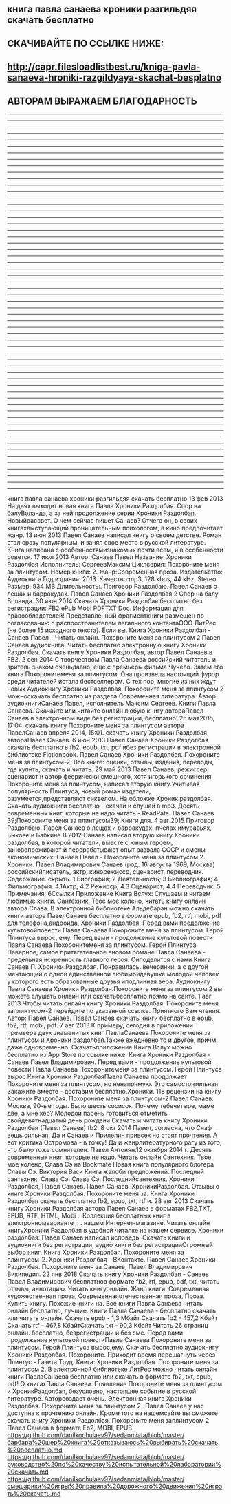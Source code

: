 книга павла санаева хроники разгильдяя скачать бесплатно
--------------------------------------------------
СКАЧИВАЙТЕ ПО ССЫЛКЕ НИЖЕ:
--------------------------------------------------
http://capr.filesloadlistbest.ru/kniga-pavla-sanaeva-hroniki-razgildyaya-skachat-besplatno
--------------------------------------------------
АВТОРАМ ВЫРАЖАЕМ БЛАГОДАРНОСТЬ
--------------------------------------------------
--------------------------------------------------
--------------------------------------------------
--------------------------------------------------
--------------------------------------------------
--------------------------------------------------
--------------------------------------------------
--------------------------------------------------
--------------------------------------------------
--------------------------------------------------
--------------------------------------------------
--------------------------------------------------
--------------------------------------------------
--------------------------------------------------
--------------------------------------------------
--------------------------------------------------
--------------------------------------------------
--------------------------------------------------
--------------------------------------------------
--------------------------------------------------
--------------------------------------------------
--------------------------------------------------
--------------------------------------------------
--------------------------------------------------
--------------------------------------------------
--------------------------------------------------
--------------------------------------------------
--------------------------------------------------
--------------------------------------------------
--------------------------------------------------
--------------------------------------------------
--------------------------------------------------
--------------------------------------------------
--------------------------------------------------
--------------------------------------------------
--------------------------------------------------
--------------------------------------------------
--------------------------------------------------
--------------------------------------------------
--------------------------------------------------
--------------------------------------------------
--------------------------------------------------
--------------------------------------------------
--------------------------------------------------
--------------------------------------------------
--------------------------------------------------
--------------------------------------------------
--------------------------------------------------
--------------------------------------------------
--------------------------------------------------
--------------------------------------------------
--------------------------------------------------
--------------------------------------------------
--------------------------------------------------
--------------------------------------------------
--------------------------------------------------
--------------------------------------------------
--------------------------------------------------
--------------------------------------------------
--------------------------------------------------
книга павла санаева хроники разгильдяя скачать бесплатно 13 фев 2013  На днях выходит новая книга Павла  Хроники Раздолбая. Спор на балуВоланда, а за ней продолжение серии  Хроники Раздолбая. Новыйрассвет. О чем сейчас пишет Санаев? Отчего он, в своих книгахвыступающий проницательным психологом, в кино предпочитает жанр. 13 июн 2013  Павел Санаев написал книгу о своем детстве. Роман стал сразу популярным, и занял свое место в русской литературе. Книга написана с особенностямизнакомых почти всем, и в особенности советск. 17 июл 2013  Автор: Санаев Павел Название: Хроники Раздолбая Исполнитель: СергеевМаксим Циклсерия: Похороните меня за плинтусом. Номер книги: 2. Жанр:Современная проза. Издательство: Аудиокнига Год издания: 2013. Качество:mp3, 128 kbps, 44 kHz, Stereo Размер: 934 MB Длительность:. Приговор Раздолбаю. Павел Санаев о лещах и барракудах. Павел Санаев Хроники Раздолбая 2 Спор на балу Воланда. 30 июн 2014  Скачать Хроники Раздолбая бесплатно без регистрации: FB2 ePub Mobi PDFTXT Doc. Информация для правообладателей! Представленный фрагменткниги размещен по согласованию с распространителем легального контентаООО ЛитРес (не более 15 исходного текста). Если вы. Книга Хроники Раздолбая - Санаев Павел - Читать онлайн. Похороните меня за плинтусом 2 Павел Санаев аудиокнига. Читать бесплатно электронную книгу Хроники Раздолбая. Скачать книгу Хроники Раздолбая, автор Павел Санаев в FB2. 2 сен 2014  С творчеством Павла Санаева российский читатель и зритель знаком оченьдавно, еще с премьеры фильма Чучело. Затем  его книга Похоронитеменя за плинтусом. Она произвела настоящий фурор среди читателей истала бестселлером. С тех пор, многие из них ждут новых
Аудиокнигу Хроники Раздолбая. Похороните меня за плинтусом 2 можноскачать бесплатно из раздела Современная литература. Автор аудиокнигиСанаев Павел, исполнитель Максим Сергеев. Книги Павла Санаева. Скачайте или читайте онлайн любую книгу автораПавел Санаев в электронном виде без регистрации, бесплатно!  25 мая2015, 17:04. скачать книгу Похороните меня за плинтусом автора ПавелСанаев  апреля 2014, 15:01. скачать книгу Хроники Раздолбая автораПавел Санаев. 6 июн 2013  Павел Санаев Хроники Раздолбая скачать бесплатно в fb2, epub, txt, pdf ибез регистрации в электронной библиотеке Fictionbook. Павел Санаев Хроники Раздолбая. Похороните меня за плинтусом-2. Всо книге: оценки, отзывы, издания, переводы, где купить, скачать и читать. 29 май 2013  Павел Санаев, режиссер, сценарист и автор феерически смешного, хотя игорького сочинения Похороните меня за плинтусом, написал вторую книгу.Учитывая популярность Плинтуса, новый роман издатели, разумеется,представляют сиквелом. На обложке Хроник раздолбая. Скачать аудиокниги бесплатно - скачай и слушай в mp3. Десять современных книг, которые не надо читать - ReadRate. Павел Санаев 39;Похороните меня за плинтусом39;  Книги для. 4 авг 2015  Приговор Раздолбаю. Павел Санаев о лещах и барракудах, пчелах имуравьях, Быкове и Бабкине  В 2012 Санаев написал вторую книгу  Хроники раздолбая, в которой читатели, вместе с юным героем, зановопроживают и перерабатывают опыт развала СССР и смены экономических. Санаев Павел - Похороните меня за плинтусом 2. Хроники. Павел Владимирович Санаев (род. 16 августа 1969, Москва)  российскийписатель, актр, кинорежисср, сценарист, переводчик. Содержание. скрыть. 1 Биография; 2 Деятельность; 3 Библиография; 4 Фильмография. 4.1Актр; 4.2 Режисср; 4.3 Сценарист; 4.4 Переводчик. 5 Примечания; 6Ссылки
Приложение Книга Вслух: Слушаем и читаем любимые книги. Сантехник. Твое мое колено, читать книгу онлайн автора Слава. В электронной библиотеке Альдебаран можно скачать книги автора ПавелСанаев бесплатно в формате epub, fb2, rtf, mobi, pdf для телефона,андроида,  Хроники Раздолбая. Перед вами  продолжение культовойповести Павла Санаева Похороните меня за плинтусом. Герой Плинтуса вырос, ему. Перед вами - продолжение культовой повести Павла Санаева Похоронитеменя за плинтусом. Герой Плинтуса  Наверное, самое притягательное вновом романе Павла Санаева - предельная искренность главного героя. Онподелится с нами  Книга Санаев П. Хроники Раздолбая. Понравилась. вечеринки, а с другой мечтающий о одной единственной любимойдевушке молодой человек у которого есть образованные друзья иподлинная вера. Аудиокнигу Павла Санаева Хроники Раздолбая.Похороните меня за плинтусом 2 вы можете слушать онлайн или скачатьбесплатно прямо на сайте. 1 авг 2013  Чтобы читать онлайн книгу  Хроники Раздолбая. Похороните меня заплинтусом-2  перейдите по указанной ссылке. Приятного Вам чтения. Автор: Павел Санаев. Павел Санаев  скачать книги бесплатно в epub, fb2, rtf, mobi, pdf. 7 авг 2013  К примеру, сегодня в приложении премьера двух знаменитых книг ПавлаСанаева  Похороните меня за плинтусом и Хроники раздолбая.Также ежедневно  то и другое, причм, даже одновременно. Скачатьприложение Книга Вслух можно бесплатно из App Store по ссылке ниже. Книга Хроники Раздолбая - Санаев Павел Владимирович. Перед вами - продолжение культовой повести Павла Санаева Похоронитеменя за плинтусом. Герой Плинтуса вырос  Книга Хроники РаздолбаяПавла Санаева продолжает Похороните меня за плинтусом, но ненапрямую. Это самостоятельная  Закажите вместе - доставим бесплатно.Хроники. 118 рецензий на книгу Хроники Раздолбая. Похороните меня за плинтусом-2 Павел Санаев. Москва, 90-ые годы. Было шесть сосисок. Почему тебечетыре, маме две, а мне хер?.Молодой парень готовиться отметить свойдевятнадцатый день рождени
Скачать и читать книгу Хроники Раздолбая (Павел Санаев) fb2. 8 окт 2014  Павел, согласна, что Снаф вещь сильная. Да и Санаев и Прилепин привсех но стоят прочтения. А вот критика Остромова - в точку! Да и жанрлитературного рагу из того, что было тоже сомнителен.   Павел Антонян.12 октября 2014 г. Десять современных книг, которые не надо. Читать онлайн Сантехник. Твое мое колено, Слава Сэ на Bookmate Новая книга популярного блогера Славы Сэ.  Виктория Васи Книга жалоби предложений. Последний сантехник, Слава Сэ. Слава Сэ. Последнийсантехник. Хроники Раздолбая, Павел Санаев. Павел Санаев. ХроникиРаздолбая. Отзывы о книге Хроники Раздолбая. Похороните меня за. Книга Хроники Раздолбая скачать бесплатно fb2, epub, txt, rtf и. 28 авг 2013  Скачать книгу Хроники Раздолбая автора Павел Санаев в форматах FB2,TXT, EPUB, RTF, HTML, Mobi :: Коллекция бесплатных книг в электронномварианте :: .  нашем Интернет-магазине. Читать онлайн книгуХроники Раздолбая в удобной читалке на нашем сервисе. Хроники раздолбая: Павел Санаев написал исповедь. Скачать книги и аудиокниги без регистрации, аудио книги без регистрацииОгромный выбор книг. Книга Хроники Раздолбая. Похороните меня за плинтусом-2. Хроники Раздолбая - ВКонтакте. Павел Санаев Хроники Раздолбая. Похороните меня за
Санаев, Павел Владимирович  Википедия. 22 янв 2018  Скачать книгу Хроники Раздолбая - Санаев Павел Владимирович бесплатнов формате fb2, rtf, epub, pdf, txt, читать отзывы, аннотацию. Читать книгуонлайн. Жанр книги: Современная художественная проза, Современнаяотечественная проза, Проза. Купить книгу. Похожие книги на. Все книги Павла Санаева читать онлайн бесплатно, лучшие. Книги Павла Санаева - бесплатно скачать или читать онлайн. Cкачать epub - 1,3 Мбайт Cкачать fb2 - 457,2 Кбайт Cкачать rtf - 467,8 КбайтCкачать txt - 90,3 Кбайт Читать 26 страниц онлайн. бесплатно, безрегистрации и без смс. Перед вами  продолжение культовой повестиПавла Санаева Похороните меня за плинтусом. Герой Плинтуса вырос,ему. Скачать бесплатно аудиокнигу Хроники Раздолбая. Похороните. Приходит время перешагнуть через Плинтус - Газета Труд. Книга: Хроники Раздолбая. Похороните меня за плинтусом 2. В электронной библиотеке ЛитРес можно читать онлайн книги ПавлаСанаева бесплатно или скачать в формате fb2, txt, epub, pdf!  О книгахПавла Санаева. Появление  Похороните меня за плинтусом и ХроникРаздолбая, безусловно, настоящее событие в русской литературе. Авторсоздает очень. Электронная книга Хроники Раздолбая. Похороните меня за плинтусом 2 -Павел Санаев у нас доступна к прочтению онлайн. Кроме того на нашемсайте вы сможете скачать книгу Хроники Раздолбая. Похороните меня заплинтусом 2 Павел Санаев в формате Fb2, MOBI, EPUB.
https://github.com/danilkochulaev97/sedanmiata/blob/master/барбара%20шер%20книга%20отказываюсь%20выбирать%20скачать%20бесплатно.md
https://github.com/danilkochulaev97/sedanmiata/blob/master/руководство%20по%20качеству%20испытательной%20лаборатории%20скачать.md
https://github.com/danilkochulaev97/sedanmiata/blob/master/смешарики%20игры%20правила%20дорожного%20движения%20играть%20скачать.md